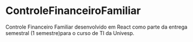 # ControleFinanceiroFamiliar
Controle Financeiro Familiar desenvolvido em React como parte da entrega semestral (1 semestre)para o curso de TI da Univesp.
